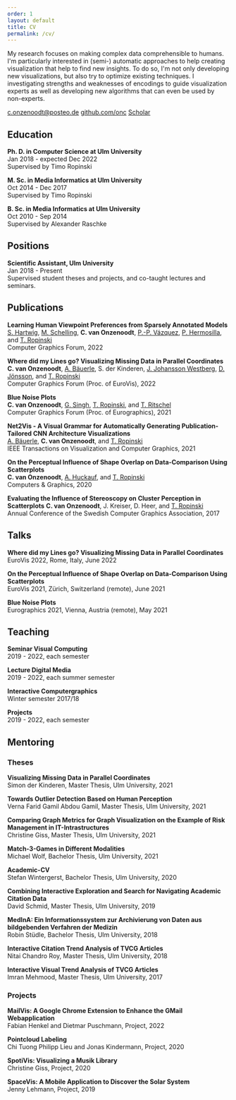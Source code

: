 ```yaml
---
order: 1
layout: default
title: CV
permalink: /cv/
---
```

My research focuses on making complex data comprehensible to humans. 
I'm particularly interested in (semi-) automatic approaches to help creating visualization that help to find new insights.
To do so, I'm not only developing new visualizations, but also try to optimize existing techniques.
I investigating strengths and weaknesses of encodings to guide visualization experts as well as developing new algorithms that can even be used by non-experts.

<a class="cv-list-icon" href="mailto:c.onzenoodt@posteo.de" target="_blank"><i class="fa fa-envelope"></i> c.onzenoodt@posteo.de</a>
<a class="cv-list-icon" href="https://github.com/onc" target="_blank"><i class="fa fa-github"></i>github.com/onc</a>
<a class="cv-list-icon" href="https://scholar.google.com/citations?user=9wi8dSgAAAAJ&hl=en" target="_blank"><i class="fa fa-google"></i> Scholar</a>

## Education

**Ph. D. in Computer Science at Ulm University**\
Jan 2018 - expected Dec 2022\
Supervised by Timo Ropinski

**M. Sc. in Media Informatics at Ulm University**\
Oct 2014 - Dec 2017\
Supervised by Timo Ropinski

**B. Sc. in Media Informatics at Ulm University**\
Oct 2010 - Sep 2014\
Supervised by Alexander Raschke

## Positions

**Scientific Assistant, Ulm University**\
Jan 2018 - Present\
Supervised student theses and projects, and co-taught lectures and seminars.

## Publications

**Learning Human Viewpoint Preferences from Sparsely Annotated Models**
<a class="cv-list-icon" href="https://www.youtube.com/watch?v=cDmK2NScHEc" target="_blank"><i class="fa fa-youtube-play"></i></a>
<a class="cv-list-icon" href="https://github.com/kopetri/human_viewpoint_metric" target="_blank"><i class="fa fa-github"></i></a>\
[S. Hartwig](https://viscom.uni-ulm.de/members/sebastian-hartwig/), [M. Schelling](https://viscom.uni-ulm.de/members/michael-schelling/), **C. van Onzenoodt**, [P.-P. Vázquez](https://www.cs.upc.edu/~ppau/), [P. Hermosilla](https://viscom.uni-ulm.de/members/pedro-hermosilla/), and [T. Ropinski](https://viscom.uni-ulm.de/members/timo-ropinski/)\
Computer Graphics Forum, 2022

**Where did my Lines go?  Visualizing Missing Data in Parallel Coordinates**
<a class="cv-list-icon" href="https://youtu.be/iaGekFD_NNg?t=12" target="_blank"><i class="fa fa-youtube-play"></i></a>
<a class="cv-list-icon" href="https://github.com/Sparkier/Missing-Coordinates" target="_blank"><i class="fa fa-github"></i></a>\
**C. van Onzenoodt**, [A. Bäuerle](https://a13x.io/), S. der Kinderen, [J. Johansson Westberg](https://liu.se/en/employee/jimjo94), [D. Jönsson](https://liu.se/en/employee/danjo37), and [T. Ropinski](https://viscom.uni-ulm.de/members/timo-ropinski/)\
Computer Graphics Forum (Proc. of EuroVis), 2022

**Blue Noise Plots**
<a class="cv-list-icon" href="https://youtu.be/Y5onCVULhIc" target="_blank"><i class="fa fa-youtube-play"></i></a>
<a class="cv-list-icon" href="https://github.com/onc/BlueNoisePlots" target="_blank"><i class="fa fa-github"></i></a>\
**C. van Onzenoodt**, [G. Singh](https://people.mpi-inf.mpg.de/~gsingh/), [T. Ropinski](https://viscom.uni-ulm.de/members/timo-ropinski/), and [T. Ritschel](https://www.homepages.ucl.ac.uk/~ucactri/)\
Computer Graphics Forum (Proc. of Eurographics), 2021

**Net2Vis - A Visual Grammar for Automatically Generating Publication-Tailored CNN Architecture Visualizations**
<a class="cv-list-icon" href="https://www.youtube.com/watch?v=LkMRI0Zk4dU" target="_blank"><i class="fa fa-youtube-play"></i></a>
<a class="cv-list-icon" href="https://github.com/viscom-ulm/Net2Vis" target="_blank"><i class="fa fa-github"></i></a>\
[A. Bäuerle](https://a13x.io/), **C. van Onzenoodt**, and [T. Ropinski](https://viscom.uni-ulm.de/members/timo-ropinski/)\
IEEE Transactions on Visualization and Computer Graphics, 2021

**On the Perceptual Influence of Shape Overlap on Data-Comparison Using Scatterplots**
<a class="cv-list-icon" href="https://youtu.be/OGT81yms-G4?t=1400" target="_blank"><i class="fa fa-youtube-play"></i></a>\
**C. van Onzenoodt**, [A. Huckauf](https://www.uni-ulm.de/in/psy-allg/team/anke-huckauf/), and [T. Ropinski](https://viscom.uni-ulm.de/members/timo-ropinski/)\
Computers & Graphics, 2020

**Evaluating the Influence of Stereoscopy on Cluster Perception in Scatterplots**
**C. van Onzenoodt**, J. Kreiser, D. Heer, and [T. Ropinski](https://viscom.uni-ulm.de/members/timo-ropinski/)\
Annual Conference of the Swedish Computer Graphics Association, 2017

## Talks

**Where did my Lines go?  Visualizing Missing Data in Parallel Coordinates**
<a class="cv-list-icon" href="https://youtu.be/iaGekFD_NNg?t=12" target="_blank"><i class="fa fa-youtube-play"></i></a>\
EuroVis 2022, Rome, Italy, June 2022

**On the Perceptual Influence of Shape Overlap on Data-Comparison Using Scatterplots**
<a class="cv-list-icon" href="https://youtu.be/OGT81yms-G4?t=1400" target="_blank"><i class="fa fa-youtube-play"></i></a>\
EuroVis 2021, Zürich, Switzerland (remote), June 2021

**Blue Noise Plots**
<a class="cv-list-icon" href="https://youtu.be/Y5onCVULhIc" target="_blank"><i class="fa fa-youtube-play"></i></a>\
Eurographics 2021, Vienna, Austria (remote), May 2021

## Teaching

**Seminar Visual Computing**\
2019 - 2022, each semester

**Lecture Digital Media**\
2019 - 2022, each summer semester

**Interactive Computergraphics**\
Winter semester 2017/18

**Projects**\
2019 - 2022, each semester

## Mentoring

### Theses

**Visualizing Missing Data in Parallel Coordinates**\
Simon der Kinderen, Master Thesis, Ulm University, 2021

**Towards Outlier Detection Based on Human Perception**\
Verna Farid Gamil Abdou Gamil, Master Thesis, Ulm University, 2021

**Comparing Graph Metrics for Graph Visualization on the Example of Risk Management in IT-Intrastructures**\
Christine Giss, Master Thesis, Ulm University, 2021

**Match-3-Games in Different Modalities**\
Michael Wolf, Bachelor Thesis, Ulm University, 2021

**Academic-CV**\
Stefan Wintergerst, Bachelor Thesis, Ulm University, 2020

**Combining Interactive Exploration and Search for Navigating Academic Citation Data**\
David Schmid, Master Thesis, Ulm University, 2019

**MedInA: Ein Informationssystem zur Archivierung von Daten aus bildgebenden Verfahren der Medizin**\
Robin Stüdle, Bachelor Thesis, Ulm University, 2018

**Interactive Citation Trend Analysis of TVCG Articles**\
Nitai Chandro Roy, Master Thesis, Ulm University, 2018

**Interactive Visual Trend Analysis of TVCG Articles**\
Imran Mehmood, Master Thesis, Ulm University, 2017

### Projects

**MailVis: A Google Chrome Extension to Enhance the GMail Webapplication**\
Fabian Henkel and Dietmar Puschmann, Project, 2022

**Pointcloud Labeling**\
Chi Tuong Philipp Lieu and Jonas Kindermann, Project, 2020

**SpotiVis: Visualizing a Musik Library**\
Christine Giss, Project, 2020

**SpaceVis: A Mobile Application to Discover the Solar System**\
Jenny Lehmann, Project, 2019
